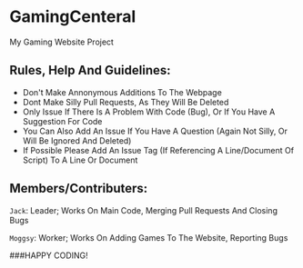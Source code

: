 # GamingCenteral
My Gaming Website Project

## Rules, Help And Guidelines:

- Don't Make Annonymous Additions To The Webpage
- Dont Make Silly Pull Requests, As They Will Be Deleted
- Only Issue If There Is A Problem With Code (Bug), Or If You Have A Suggestion For Code
- You Can Also Add An Issue If You Have A Question (Again Not Silly, Or Will Be Ignored And Deleted)
- If Possible Please Add An Issue Tag (If Referencing A Line/Document Of Script) To A Line Or Document


## Members/Contributers:

`Jack`: Leader;
	Works On Main Code, Merging Pull Requests And Closing Bugs

`Moggsy`: Worker;
	Works On Adding Games To The Website, Reporting Bugs

###HAPPY CODING!